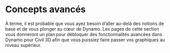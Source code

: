 # Concepts avancés

À terme, il est probable que vous ayez besoin d’aller au-delà des notions de base et de vous plonger au cœur de Dynamo. Les pages de cette section vous donneront un plan pour débloquer des fonctionnalités avancées dans Dynamo pour Civil 3D afin que vous puissiez faire passer vos graphiques au niveau supérieur.
